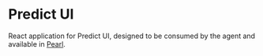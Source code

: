 # Predict UI

React application for Predict UI, designed to be consumed by the agent and available in [Pearl](https://github.com/olas-operate-app).
